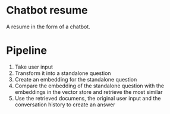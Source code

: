 # Chatbot resume

A resume in the form of a chatbot.

# Pipeline
1. Take user input
2. Transform it into a standalone question
3. Create an embedding for the standalone question
4. Compare the embedding of the standalone question with the embeddings in the vector store and retrieve the most similar
5. Use the retrieved documens, the original user input and the conversation history to create an answer
